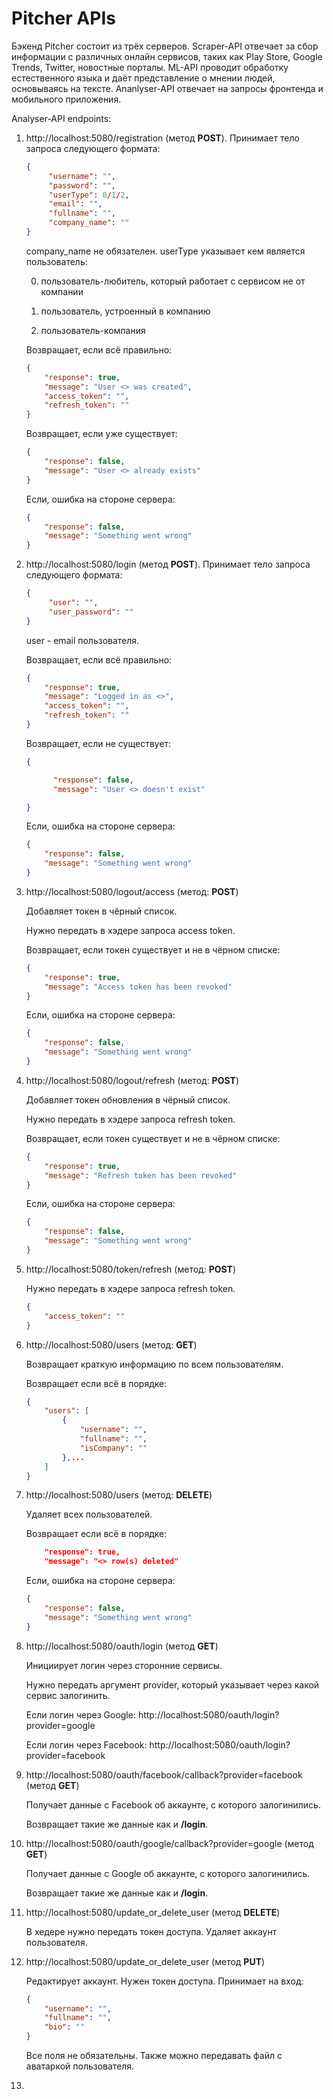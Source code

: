 # Pitcher APIs
Бэкенд Pitcher состоит из трёх серверов. Scraper-API отвечает за сбор информации с различных онлайн сервисов, таких как Play Store, Google Trends, Twitter, новостные порталы. ML-API проводит обработку естественного языка и даёт представление о мнении людей, основываясь на тексте. Ananlyser-API отвечает на запросы фронтенда и мобильного приложения.

Analyser-API endpoints:

1. http://localhost:5080/registration (метод **POST**). 
    Принимает тело запроса следующего формата: 
    ```json
    {
         "username": "", 
         "password": "", 
         "userType": 0/1/2, 
         "email": "", 
         "fullname": "",
         "company_name": ""
    }
    ```
    
    company_name не обязателен. userType указывает кем является пользователь:
    
    0) пользователь-любитель, который работает с сервисом не от компании
    
    1) пользователь, устроенный в компанию
    
    2) пользователь-компания

    Возвращает, если всё правильно:
    ```json
    {
        "response": true,
        "message": "User <> was created",
        "access_token": "",
        "refresh_token": ""
    }
    ```
    
    Возвращает, если уже существует:
    ```json
    {
        "response": false,
        "message": "User <> already exists"
    }
    ```

    Если, ошибка на стороне сервера:
    ```json
    {
        "response": false, 
        "message": "Something went wrong"
    }
    ```

2. http://localhost:5080/login (метод **POST**). 
    Принимает тело запроса следующего формата: 
    ```json
    {
         "user": "", 
         "user_password": ""
    }
    ```
    user - email пользователя.
    
    Возвращает, если всё правильно:
    ```json
    {
        "response": true,
        "message": "Logged in as <>",
        "access_token": "",
        "refresh_token": ""
    }
    ```

    Возвращает, если не существует:
    ```json
    {

          "response": false,
          "message": "User <> doesn't exist"

    }
    ```
    
    Если, ошибка на стороне сервера:
    ```json
    {
        "response": false, 
        "message": "Something went wrong"
    }
    ```
    
3. http://localhost:5080/logout/access (метод: **POST**)
    
    Добавляет токен в чёрный список.
    
    Нужно передать в хэдере запроса access token.
    
    Возвращает, если токен существует и не в чёрном списке:
    ```json
    {
        "response": true, 
        "message": "Access token has been revoked"
    }
    ```
    
    Если, ошибка на стороне сервера:
    ```json
    {
        "response": false, 
        "message": "Something went wrong"
    }
    ```
    
4. http://localhost:5080/logout/refresh (метод: **POST**)
    
    Добавляет токен обновления в чёрный список.
    
    Нужно передать в хэдере запроса refresh token.
    
    Возвращает, если токен существует и не в чёрном списке:
    ```json
    {
        "response": true, 
        "message": "Refresh token has been revoked"
    }
    ```
    
    Если, ошибка на стороне сервера:
    ```json
    {
        "response": false, 
        "message": "Something went wrong"
    }
    ```
    
5. http://localhost:5080/token/refresh (метод: **POST**)
    
    Нужно передать в хэдере запроса refresh token.
    ```json
    {
        "access_token": ""
    }
    ```
6. http://localhost:5080/users (метод: **GET**)
    
    Возвращает краткую информацию по всем пользователям.
    
    Возвращает если всё в порядке:
    ```json
    {
        "users": [
            {
                "username": "",
                "fullname": "",
                "isCompany": ""
            },...
        ]
    }
    ```
    
7. http://localhost:5080/users (метод: **DELETE**)
    
    Удаляет всех пользователей.
    
    Возвращает если всё в порядке:
    ```json
        "response": true,
        "message": "<> row(s) deleted"
    ```
    
    Если, ошибка на стороне сервера:
    ```json
    {
        "response": false, 
        "message": "Something went wrong"
    }
    ```

8. http://localhost:5080/oauth/login (метод **GET**)

    Инициирует логин через сторонние сервисы.
    
    Нужно передать аргумент provider, который указывает через какой сервис залогинить.
    
    Если логин через Google: http://localhost:5080/oauth/login?provider=google
    
    Если логин через Facebook: http://localhost:5080/oauth/login?provider=facebook

9. http://localhost:5080/oauth/facebook/callback?provider=facebook (метод **GET**)

    Получает данные с Facebook об аккаунте, с которого залогинились.
    
    Возвращает такие же данные как и **/login**.
    
10. http://localhost:5080/oauth/google/callback?provider=google (метод **GET**)

    Получает данные с Google об аккаунте, с которого залогинились.
    
    Возвращает такие же данные как и **/login**.
   
11. http://localhost:5080/update_or_delete_user (метод **DELETE**)

    В хедере нужно передать токен доступа. Удаляет аккаунт пользователя.
    
12. http://localhost:5080/update_or_delete_user (метод **PUT**)

    Редактирует аккаунт. Нужен токен доступа. Принимает на вход:
    
    ```json
    {
        "username": "",
        "fullname": "",
        "bio": ""
    }
    ```
    
    Все поля не обязательны. Также можно передавать файл с аватаркой пользователя.

13. 
